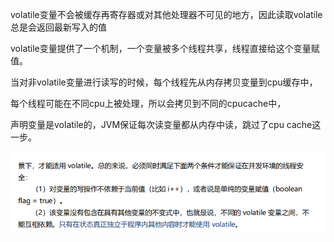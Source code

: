 volatile变量不会被缓存再寄存器或对其他处理器不可见的地方，因此读取volatile总是会返回最新写入的值

volatile变量提供了一个机制，一个变量被多个线程共享，线程直接给这个变量赋值。

当对非volatile变量进行读写的时候，每个线程先从内存拷贝变量到cpu缓存中，

每个线程可能在不同cpu上被处理，所以会拷贝到不同的cpucache中，

声明变量是volatile的，JVM保证每次读变量都从内存中读，跳过了cpu cache这一步。

![image-20210224101931182](assets/image-20210224101931182.png)
